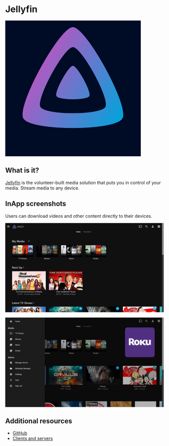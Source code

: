 # Jellyfin
![logo](jellyfin.png)

## What is it?
[Jellyfin](https://jellyfin.org/) is the volunteer-built media solution that puts you in control of your media. Stream media to any device.

## InApp screenshots
Users can download videos and other content directly to their devices.

![sch1](jellyfin_screen1.png)

![sch2](jellyfin_screen2.jpeg)

## Additional resources
* [GitHub](https://github.com/jellyfin/jellyfin)
* [Clients and servers](https://jellyfin.org/downloads/clients)